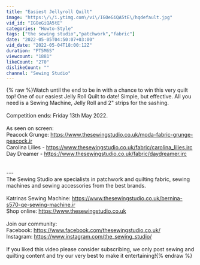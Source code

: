 ```yaml
---
title: "Easiest Jellyroll Quilt"
image: "https:\/\/i.ytimg.com\/vi\/IGOeGiQA5tE\/hqdefault.jpg"
vid_id: "IGOeGiQA5tE"
categories: "Howto-Style"
tags: ["the sewing studio","patchwork","fabric"]
date: "2022-05-05T04:50:07+03:00"
vid_date: "2022-05-04T18:00:12Z"
duration: "PT5M6S"
viewcount: "1881"
likeCount: "270"
dislikeCount: ""
channel: "Sewing Studio"
---
```

{% raw %}Watch until the end to be in with a chance to win this very quilt top! One of our easiest Jelly Roll Quilt to date! Simple, but effective. All you need is a Sewing Machine, Jelly Roll and 2&quot; strips for the sashing.<br /><br />Competition ends: Friday 13th May 2022.<br /><br />As seen on screen:<br />Peacock Grunge: <a rel="nofollow" target="blank" href="https://www.thesewingstudio.co.uk/moda-fabric-grunge-peacock.ir">https://www.thesewingstudio.co.uk/moda-fabric-grunge-peacock.ir</a><br />Carolina Lilies - <a rel="nofollow" target="blank" href="https://www.thesewingstudio.co.uk/fabric/carolina_lilies.irc">https://www.thesewingstudio.co.uk/fabric/carolina_lilies.irc</a><br />Day Dreamer - <a rel="nofollow" target="blank" href="https://www.thesewingstudio.co.uk/fabric/daydreamer.irc">https://www.thesewingstudio.co.uk/fabric/daydreamer.irc</a><br /><br /><br />---<br />The Sewing Studio are specialists in patchwork and quilting fabric, sewing machines and sewing accessories from the best brands.<br /><br />Katrinas Sewing Machine: <a rel="nofollow" target="blank" href="https://www.thesewingstudio.co.uk/bernina-s570-qe-sewing-machine.ir">https://www.thesewingstudio.co.uk/bernina-s570-qe-sewing-machine.ir</a><br />Shop online: <a rel="nofollow" target="blank" href="https://www.thesewingstudio.co.uk">https://www.thesewingstudio.co.uk</a><br /><br />Join our community:<br />Facebook: <a rel="nofollow" target="blank" href="https://www.facebook.com/thesewingstudio.co.uk/">https://www.facebook.com/thesewingstudio.co.uk/</a><br />Instagram: <a rel="nofollow" target="blank" href="https://www.instagram.com/the_sewing_studio/">https://www.instagram.com/the_sewing_studio/</a><br /><br />If you liked this video please consider subscribing, we only post sewing and quilting content and try our very best to make it entertaining!{% endraw %}
